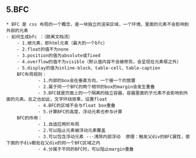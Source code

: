﻿## 5.BFC

    * BFC 是 css 布局的一个概念，是一块独立的渲染区域，一个环境，里面的元素不会影响到外部的元素
    - 如何生成bfc ：（脱离文档流）
        - 1.根元素，即html元素（最大的一个bfc）
        - 2.float的值不为none
        - 3.position的值为absolute或fixed
        - 4.overflow的值不为visible（默认值内容不会被修剪，会呈现在元素框之外）
        - 5.display的值为inline-block、table-cell、table-caption
        BFC布局规则：
                - 1.内部的box会在垂直方向，一个接一个的放置
                - 2.属于同一个BFC的两个相邻的box的margin会发生重叠
                - 3.BFC就是页面上的一个隔离的独立容器，容器里面的子元素不会影响到外面的元素。反之也如此，文字环绕效果，设置float
                - 4.BFC的区域不会与float box重叠
                - 5.计算BFC的高度，浮动元素也参与计算
        BFC的作用：
                - 1.自适应两栏布局
                - 2.可以阻止元素被浮动元素覆盖
                - 3.可以包含浮动元素 ---清除内部浮动  原理：触发父div的BFC属性，使下面的子div都处在父div的同一个BFC区域之内
                - 4.分属于不同的BFC时，可以阻止margin重叠
